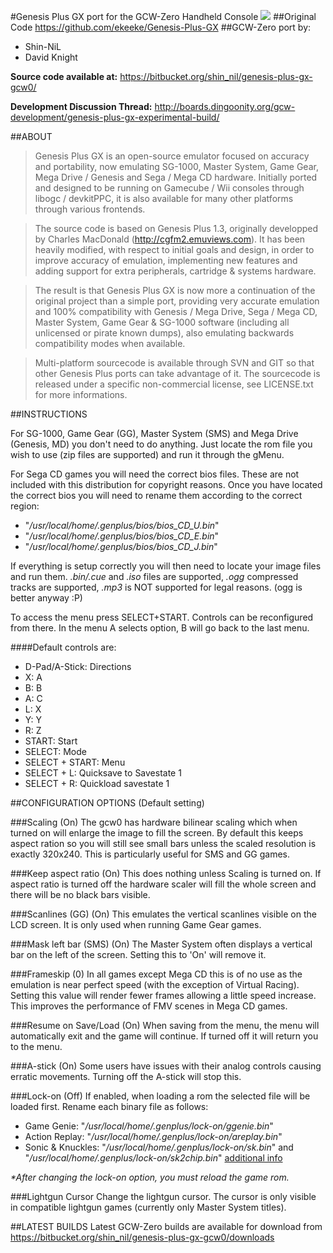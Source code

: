 #Genesis Plus GX port for the GCW-Zero Handheld Console
![](https://bytebucket.org/shin_nil/genesis-plus-gx-gcw0/raw/aff4ab1481d195141d2d83b31fa0786f5a8c5bdc/gx/images/Main_logo.png)
##Original Code
https://github.com/ekeeke/Genesis-Plus-GX
##GCW-Zero port by:
* Shin-NiL
* David Knight

**Source code available at:**
https://bitbucket.org/shin_nil/genesis-plus-gx-gcw0/

**Development Discussion Thread:**
http://boards.dingoonity.org/gcw-development/genesis-plus-gx-experimental-build/

##ABOUT
>Genesis Plus GX is an open-source emulator focused on accuracy and portability, now emulating SG-1000, Master System, Game Gear, Mega Drive / Genesis and Sega / Mega CD hardware. Initially ported and designed to be running on Gamecube / Wii consoles through libogc / devkitPPC, it is also available for many other platforms through various frontends.

>The source code is based on Genesis Plus 1.3, originally developped by Charles MacDonald (http://cgfm2.emuviews.com). It has been heavily modified, with respect to initial goals and design, in order to improve accuracy of emulation, implementing new features and adding support for extra peripherals, cartridge & systems hardware.

>The result is that Genesis Plus GX is now more a continuation of the original project than a simple port, providing very accurate emulation and 100% compatibility with Genesis / Mega Drive, Sega / Mega CD, Master System, Game Gear & SG-1000 software (including all unlicensed or pirate known dumps), also emulating backwards compatibility modes when available.

>Multi-platform sourcecode is available through SVN and GIT so that other Genesis Plus ports can take advantage of it. The sourcecode is released under a specific non-commercial license, see LICENSE.txt for more informations.

##INSTRUCTIONS

For SG-1000, Game Gear (GG), Master System (SMS) and Mega Drive (Genesis, MD) you don't need to do anything. Just locate the rom file you wish to use (zip files are supported) and run it through the gMenu.

For Sega CD games you will need the correct bios files. These are not included with this distribution for copyright reasons. Once you have located the correct bios you will need to rename them according to the correct region:

*  "_/usr/local/home/.genplus/bios/bios_CD_U.bin_"
*  "_/usr/local/home/.genplus/bios/bios_CD_E.bin_"
*  "_/usr/local/home/.genplus/bios/bios_CD_J.bin_"

If everything is setup correctly you will then need to locate your image files and run them. _.bin/.cue_ and _.iso_ files are supported, _.ogg_ compressed tracks are supported, _.mp3_ is NOT supported for legal reasons. (ogg is better anyway :P)

To access the menu press SELECT+START. Controls can be reconfigured from there. In the menu A selects option, B will go back to the last menu.

####Default controls are:
* D-Pad/A-Stick: Directions
* X: A
* B: B
* A: C
* L: X
* Y: Y
* R: Z
* START: Start
* SELECT: Mode
* SELECT + START: Menu
* SELECT + L: Quicksave to Savestate 1
* SELECT + R: Quickload savestate 1

##CONFIGURATION OPTIONS (Default setting)

###Scaling (On)
The gcw0 has hardware bilinear scaling which when turned on will enlarge the image to fill the screen. By default this keeps aspect ration so you will still see small bars unless the scaled resolution is exactly 320x240. This is particularly useful for SMS and GG games.

###Keep aspect ratio (On)
This does nothing unless Scaling is turned on. If aspect ratio is turned off the hardware scaler will fill the whole screen and there will be no black bars visible.

###Scanlines (GG) (On)
This emulates the vertical scanlines visible on the LCD screen. It is only used when running Game Gear games.

###Mask left bar (SMS) (On)
The Master System often displays a vertical bar on the left of the screen. Setting this to 'On' will remove it.

###Frameskip (0)
In all games except Mega CD this is of no use as the emulation is near perfect speed (with the exception of Virtual Racing). Setting this value will render fewer frames allowing a little speed increase. This improves the performance of FMV scenes in Mega CD games.

###Resume on Save/Load (On)
When saving from the menu, the menu will automatically exit and the game will continue. If turned off it will return you to the menu.

###A-stick (On)
Some users have issues with their analog controls causing erratic movements. Turning off the A-stick will stop this.

###Lock-on (Off)
If enabled, when loading a rom the selected file will be loaded first.
Rename each binary file as follows:

* Game Genie: "_/usr/local/home/.genplus/lock-on/ggenie.bin_"
* Action Replay:  "_/usr/local/home/.genplus/lock-on/areplay.bin_"
* Sonic & Knuckles:  "_/usr/local/home/.genplus/lock-on/sk.bin_" and "_/usr/local/home/.genplus/lock-on/sk2chip.bin_" [additional info](https://code.google.com/p/genplus-gx/issues/detail?id=336)

_*After changing the lock-on option, you must reload the game rom._

###Lightgun Cursor
Change the lightgun cursor. The cursor is only visible in compatible lightgun games (currently only Master System titles).

##LATEST BUILDS
Latest GCW-Zero builds are available for download from https://bitbucket.org/shin_nil/genesis-plus-gx-gcw0/downloads